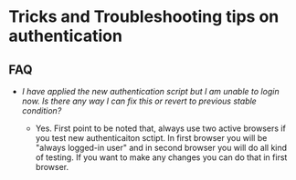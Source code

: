 # Tricks and Troubleshooting tips on authentication

## FAQ

* _I have applied the new authentication script but I am unable to login now. Is there any way I can fix this or revert to previous stable condition?_

    * Yes. First point to be noted that, always use two active browsers if you test new authenticaiton sctipt. In first browser you will be "always logged-in user" and in second browser you will do all kind of testing. If you want to make any changes you can do that in first browser.

